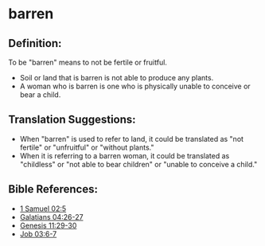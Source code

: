 # barren #

## Definition: ##

To be "barren" means to not be fertile or fruitful.

* Soil or land that is barren is not able to produce any plants.
* A woman who is barren is one who is physically unable to conceive or bear a child.

## Translation Suggestions: ##

* When "barren" is used to refer to land, it could be translated as "not fertile" or "unfruitful" or "without plants."
* When it is referring to a barren woman, it could be translated as "childless" or "not able to bear children" or "unable to conceive a child."

## Bible References: ##

* [1 Samuel 02:5](https://door43.org/en/bible/notes/1sa/02/05)
* [Galatians 04:26-27](https://door43.org/en/bible/notes/gal/04/26)
* [Genesis 11:29-30](https://door43.org/en/bible/notes/gen/11/29)
* [Job 03:6-7](https://door43.org/en/bible/notes/job/03/06)

